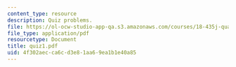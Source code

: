 ```yaml
---
content_type: resource
description: Quiz problems.
file: https://ol-ocw-studio-app-qa.s3.amazonaws.com/courses/18-435j-quantum-computation-fall-2003/4f302aecca6cd3e81aa69ea1b1e40a85_quiz1.pdf
file_type: application/pdf
resourcetype: Document
title: quiz1.pdf
uid: 4f302aec-ca6c-d3e8-1aa6-9ea1b1e40a85
---
```

